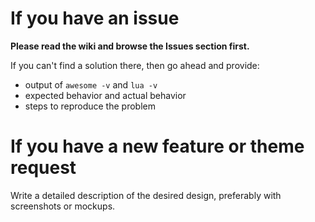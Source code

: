 
# If you have an issue

**Please read the wiki and browse the Issues section first.**

If you can't find a solution there, then go ahead and provide:

* output of `awesome -v` and `lua -v`
* expected behavior and actual behavior
* steps to reproduce the problem


# If you have a new feature or theme request

Write a detailed description of the desired design, preferably with screenshots or mockups.
